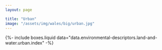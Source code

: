 ```yaml
---
layout: page

title: "Urban"
image: "/assets/img/wales/big/urban.jpg"
---
```


{%-
include boxes.liquid
data="data.environmental-descriptors.land-and-water.urban.index"
-%}